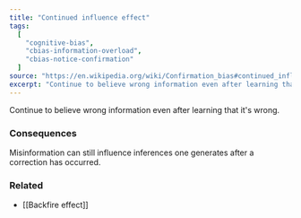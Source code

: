 ```yaml
---
title: "Continued influence effect"
tags:
  [
    "cognitive-bias",
    "cbias-information-overload",
    "cbias-notice-confirmation"
  ]
source: "https://en.wikipedia.org/wiki/Confirmation_bias#continued_influence_effect"
excerpt: "Continue to believe wrong information even after learning that it's wrong."
---
```


Continue to believe wrong information even after learning that it's wrong.

### Consequences

Misinformation can still influence inferences one generates after a correction has occurred.

### Related

- [[Backfire effect]]
